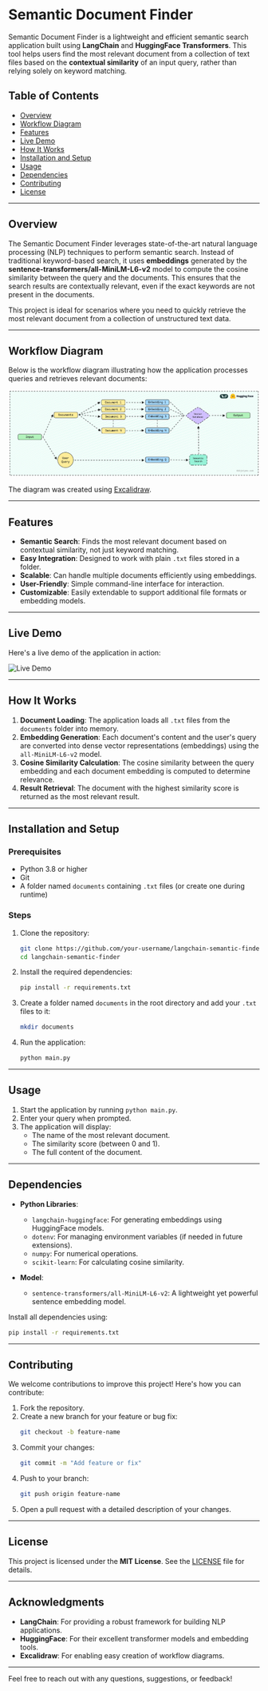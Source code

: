 
# Semantic Document Finder

Semantic Document Finder is a lightweight and efficient semantic search application built using **LangChain** and **HuggingFace Transformers**. This tool helps users find the most relevant document from a collection of text files based on the **contextual similarity** of an input query, rather than relying solely on keyword matching.

## Table of Contents

- [Overview](#overview)
- [Workflow Diagram](#workflow-diagram)
- [Features](#features)
- [Live Demo](#live-demo)
- [How It Works](#how-it-works)
- [Installation and Setup](#installation-and-setup)
- [Usage](#usage)
- [Dependencies](#dependencies)
- [Contributing](#contributing)
- [License](#license)

---

## Overview

The Semantic Document Finder leverages state-of-the-art natural language processing (NLP) techniques to perform semantic search. Instead of traditional keyword-based search, it uses **embeddings** generated by the **sentence-transformers/all-MiniLM-L6-v2** model to compute the cosine similarity between the query and the documents. This ensures that the search results are contextually relevant, even if the exact keywords are not present in the documents.

This project is ideal for scenarios where you need to quickly retrieve the most relevant document from a collection of unstructured text data.

---

## Workflow Diagram

Below is the workflow diagram illustrating how the application processes queries and retrieves relevant documents:

![Workflow Diagram](./workflow-diagram-semantic-finder.png)

The diagram was created using [Excalidraw](https://excalidraw.com/).

---

## Features

- **Semantic Search**: Finds the most relevant document based on contextual similarity, not just keyword matching.
- **Easy Integration**: Designed to work with plain `.txt` files stored in a folder.
- **Scalable**: Can handle multiple documents efficiently using embeddings.
- **User-Friendly**: Simple command-line interface for interaction.
- **Customizable**: Easily extendable to support additional file formats or embedding models.

---

## Live Demo

Here's a live demo of the application in action:

![Live Demo](./langchain-semantic-search.gif)

---

## How It Works

1. **Document Loading**: The application loads all `.txt` files from the `documents` folder into memory.
2. **Embedding Generation**: Each document's content and the user's query are converted into dense vector representations (embeddings) using the `all-MiniLM-L6-v2` model.
3. **Cosine Similarity Calculation**: The cosine similarity between the query embedding and each document embedding is computed to determine relevance.
4. **Result Retrieval**: The document with the highest similarity score is returned as the most relevant result.

---

## Installation and Setup

### Prerequisites

- Python 3.8 or higher
- Git
- A folder named `documents` containing `.txt` files (or create one during runtime)

### Steps

1. Clone the repository:
   ```bash
   git clone https://github.com/your-username/langchain-semantic-finder.git
   cd langchain-semantic-finder
   ```

2. Install the required dependencies:
   ```bash
   pip install -r requirements.txt
   ```

3. Create a folder named `documents` in the root directory and add your `.txt` files to it:
   ```bash
   mkdir documents
   ```

4. Run the application:
   ```bash
   python main.py
   ```

---

## Usage

1. Start the application by running `python main.py`.
2. Enter your query when prompted.
3. The application will display:
   - The name of the most relevant document.
   - The similarity score (between 0 and 1).
   - The full content of the document.
---

## Dependencies

- **Python Libraries**:
  - `langchain-huggingface`: For generating embeddings using HuggingFace models.
  - `dotenv`: For managing environment variables (if needed in future extensions).
  - `numpy`: For numerical operations.
  - `scikit-learn`: For calculating cosine similarity.

- **Model**:
  - `sentence-transformers/all-MiniLM-L6-v2`: A lightweight yet powerful sentence embedding model.

Install all dependencies using:
```bash
pip install -r requirements.txt
```

---

## Contributing

We welcome contributions to improve this project! Here's how you can contribute:

1. Fork the repository.
2. Create a new branch for your feature or bug fix:
   ```bash
   git checkout -b feature-name
   ```
3. Commit your changes:
   ```bash
   git commit -m "Add feature or fix"
   ```
4. Push to your branch:
   ```bash
   git push origin feature-name
   ```
5. Open a pull request with a detailed description of your changes.

---

## License

This project is licensed under the **MIT License**. See the [LICENSE](LICENSE) file for details.

---

## Acknowledgments

- **LangChain**: For providing a robust framework for building NLP applications.
- **HuggingFace**: For their excellent transformer models and embedding tools.
- **Excalidraw**: For enabling easy creation of workflow diagrams.

---

Feel free to reach out with any questions, suggestions, or feedback!